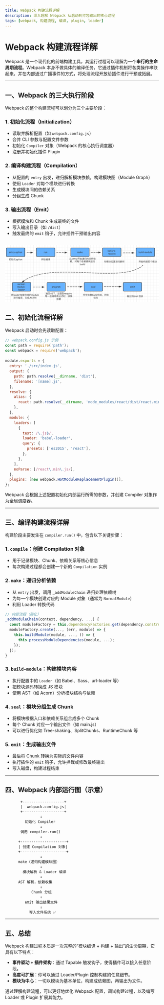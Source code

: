 ```yaml
---
title: Webpack 构建流程详解
description: 深入理解 Webpack 从启动到打包输出的核心过程
tags: [webpack, 构建流程, 编译, plugin, loader]
---
```


# Webpack 构建流程详解

Webpack 是一个现代化的前端构建工具，其运行过程可以理解为一个**串行的生命周期流程**。Webpack 本身不做具体的编译任务，它通过插件机制将各类操作串联起来，并在内部通过广播事件的方式，将处理流程开放给插件进行干预或拓展。

---

## 一、Webpack 的三大执行阶段

Webpack 的整个构建流程可以划分为三个主要阶段：

### 1. 初始化流程（Initialization）

- 读取并解析配置（如 `webpack.config.js`）
- 合并 CLI 参数与配置文件参数
- 初始化 `Compiler` 对象（Webpack 的核心执行调度器）
- 注册并初始化插件 Plugin

### 2. 编译构建流程（Compilation）

- 从配置的 `entry` 出发，递归解析模块依赖，构建模块图（Module Graph）
- 使用 `Loader` 对每个模块进行转换
- 生成模块间的依赖关系
- 分组生成 Chunk

### 3. 输出流程（Emit）

- 根据模块和 Chunk 生成最终的文件
- 写入输出目录（如 `/dist`）
- 触发最终的 `emit` 钩子，允许插件干预输出内容  

![alt text](image-4.png)
---

## 二、初始化流程详解

Webpack 启动时会先读取配置：

```js
// webpack.config.js 示例
const path = require('path');
const webpack = require('webpack');

module.exports = {
  entry: './src/index.js',
  output: {
    path: path.resolve(__dirname, 'dist'),
    filename: '[name].js',
  },
  resolve: {
    alias: {
      react: path.resolve(__dirname, 'node_modules/react/dist/react.min.js'),
    },
  },
  module: {
    loaders: [
      {
        test: /\.js$/,
        loader: 'babel-loader',
        query: {
          presets: ['es2015', 'react'],
        },
      },
    ],
    noParse: [/react\.min\.js/],
  },
  plugins: [new webpack.HotModuleReplacementPlugin()],
};
````

Webpack 会根据上述配置初始化内部运行所需的参数，并创建 Compiler 对象作为全局调度器。

---

## 三、编译构建流程详解

构建阶段主要发生在 `compiler.run()` 中，包含以下关键步骤：

### 1. `compile`：创建 Compilation 对象

* 用于记录模块、Chunk、依赖关系等核心信息
* 每次构建过程都会创建一个新的 `Compilation` 实例

### 2. `make`：递归分析依赖

* 从 `entry` 出发，调用 `_addModuleChain` 递归处理依赖树
* 为每一个模块创建对应的 Module 对象（通常为 `NormalModule`）
* 利用 Loader 转换代码

```js
// 内部流程（简化）
_addModuleChain(context, dependency, ...) {
  const moduleFactory = this.dependencyFactories.get(dependency.constructor);
  moduleFactory.create(..., (err, module) => {
    this.buildModule(module, ..., () => {
      this.processModuleDependencies(module, ...);
    });
  });
}
```

### 3. `build-module`：构建模块内容

* 执行配置中的 `Loader`（如 Babel、Sass、url-loader 等）
* 把模块源码转换成 JS 模块
* 使用 AST（如 Acorn）分析模块结构与依赖

### 4. `seal`：模块分组生成 Chunk

* 将模块根据入口和依赖关系组合成多个 Chunk
* 每个 Chunk 对应一个输出文件（如 main.js）
* 可以进行优化如 Tree-shaking、SplitChunks、RuntimeChunk 等

### 5. `emit`：生成输出文件

* 最后将 Chunk 转换为实际的文件内容
* 执行插件的 `emit` 钩子，允许拦截或修改最终输出
* 写入磁盘，构建过程结束

---

## 四、Webpack 内部运行图（示意）

```text
       +-------------------+
       |  webpack.config.js|
       +-------------------+
                ↓
         初始化 Compiler
                ↓
       调用 compiler.run()
                ↓
      +---------------------+
      | 创建 Compilation 对象|
      +---------------------+
                ↓
      make（递归构建模块图）
                ↓
        模块解析 & Loader 编译
                ↓
      AST 解析，依赖收集
                ↓
            Chunk 分组
                ↓
         emit 输出结果文件
                ↓
           写入文件系统 ✅
```

---

## 五、总结

Webpack 构建过程本质是一次完整的“模块编译 + 构建 + 输出”的生命周期，它具有以下特点：

* **事件驱动 + 插件架构**：通过 Tapable 触发钩子，使得插件可以接入任意阶段。
* **高度可扩展**：你可以通过 Loader/Plugin 控制构建的任意细节。
* **模块为中心**：一切以模块为基本单位，构建成依赖图，再输出为文件。

通过理解构建流程，可以更好地优化 Webpack 配置，调试构建过程，以及编写 Loader 或 Plugin 扩展其能力。
